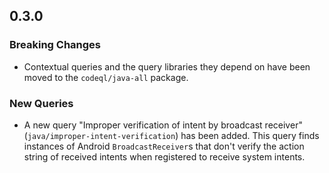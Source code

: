 ## 0.3.0

### Breaking Changes

* Contextual queries and the query libraries they depend on have been moved to the `codeql/java-all` package.

### New Queries

* A new query "Improper verification of intent by broadcast receiver" (`java/improper-intent-verification`) has been added.
  This query finds instances of Android `BroadcastReceiver`s that don't verify the action string of received intents when registered
  to receive system intents.
